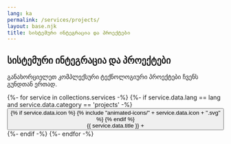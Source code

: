 ```yaml
---
lang: ka
permalink: /services/projects/
layout: base.njk
title: სისტემური ინტეგრაცია და პროექტები
---
```

<section class="page-section">
    <div class="container">
        <div class="section-title text-center" data-aos="fade-up">
            <h1>სისტემური ინტეგრაცია და პროექტები</h1>
            <p>განახორციელეთ კომპლექსური ტექნოლოგიური პროექტები ჩვენს გუნდთან ერთად.</p>
        </div>
        <div class="accordion-wrapper" data-aos="fade-up" data-aos-delay="200">
            {%- for service in collections.services -%}
                {%- if service.data.lang == lang and service.data.category == 'projects' -%}
                    <div class="accordion-item">
                        <button class="accordion-header" aria-expanded="false">
                            <div class="service-full-icon">
                            {% if service.data.icon %}
                                {% include "animated-icons/" + service.data.icon + ".svg" %}
                            {% endif %}
                            </div>
                            <span class="accordion-title">{{ service.data.title }}</span>
                            <span class="accordion-indicator">+</span>
                        </button>
                        <div class="accordion-panel" hidden>
                            <div class="accordion-content">
                                <div class="service-full-description">
                                    {{ service.data.general_description | markdownify | safe }}
                                </div>
                                {% if service.data.detailed_list %}
                                <ul class="service-detailed-list">
                                    {% for item in service.data.detailed_list %}
                                    <li>{{ item.point }}</li>
                                    {% endfor %}
                                </ul>
                                {% endif %}
                            </div>
                        </div>
                    </div>
                {%- endif -%}
            {%- endfor -%}
        </div>
    </div>
</section>